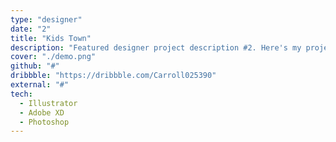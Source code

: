 ```yaml
---
type: "designer"
date: "2"
title: "Kids Town"
description: "Featured designer project description #2. Here's my project I hope you like it!"
cover: "./demo.png"
github: "#"
dribbble: "https://dribbble.com/Carroll025390"
external: "#"
tech:
  - Illustrator
  - Adobe XD
  - Photoshop
---
```

